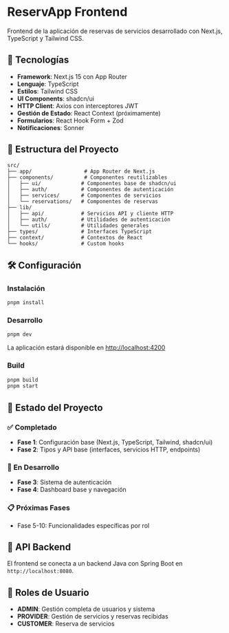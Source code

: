 # ReservApp Frontend

Frontend de la aplicación de reservas de servicios desarrollado con Next.js, TypeScript y Tailwind CSS.

## 🚀 Tecnologías

- **Framework**: Next.js 15 con App Router
- **Lenguaje**: TypeScript
- **Estilos**: Tailwind CSS
- **UI Components**: shadcn/ui
- **HTTP Client**: Axios con interceptores JWT
- **Gestión de Estado**: React Context (próximamente)
- **Formularios**: React Hook Form + Zod
- **Notificaciones**: Sonner

## 📁 Estructura del Proyecto

```
src/
├── app/                 # App Router de Next.js
├── components/          # Componentes reutilizables
│   ├── ui/             # Componentes base de shadcn/ui
│   ├── auth/           # Componentes de autenticación
│   ├── services/       # Componentes de servicios
│   └── reservations/   # Componentes de reservas
├── lib/
│   ├── api/            # Servicios API y cliente HTTP
│   ├── auth/           # Utilidades de autenticación
│   └── utils/          # Utilidades generales
├── types/              # Interfaces TypeScript
├── context/            # Contextos de React
└── hooks/              # Custom hooks
```

## 🛠️ Configuración

### Instalación

```bash
pnpm install
```

### Desarrollo

```bash
pnpm dev
```

La aplicación estará disponible en [http://localhost:4200](http://localhost:4200)

### Build

```bash
pnpm build
pnpm start
```

## 🔧 Estado del Proyecto

### ✅ Completado
- **Fase 1**: Configuración base (Next.js, TypeScript, Tailwind, shadcn/ui)
- **Fase 2**: Tipos y API base (interfaces, servicios HTTP, endpoints)

### 🚧 En Desarrollo
- **Fase 3**: Sistema de autenticación
- **Fase 4**: Dashboard base y navegación

### 📋 Próximas Fases
- Fase 5-10: Funcionalidades específicas por rol

## 🔌 API Backend

El frontend se conecta a un backend Java con Spring Boot en `http://localhost:8080`.

## 👥 Roles de Usuario

- **ADMIN**: Gestión completa de usuarios y sistema
- **PROVIDER**: Gestión de servicios y reservas recibidas
- **CUSTOMER**: Reserva de servicios
